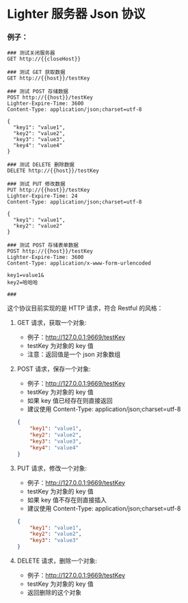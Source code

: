 # Lighter 服务器 Json 协议

### 例子：
```http request
### 测试关闭服务器
GET http://{{closeHost}}

### 测试 GET 获取数据
GET http://{{host}}/testKey

### 测试 POST 存储数据
POST http://{{host}}/testKey
Lighter-Expire-Time: 3600
Content-Type: application/json;charset=utf-8

{
  "key1": "value1",
  "key2": "value2",
  "key3": "value3",
  "key4": "value4"
}

### 测试 DELETE 删除数据
DELETE http://{{host}}/testKey

### 测试 PUT 修改数据
PUT http://{{host}}/testKey
Lighter-Expire-Time: 24
Content-Type: application/json;charset=utf-8

{
  "key1": "value1",
  "key2": "value2"
}

### 测试 POST 存储表单数据
POST http://{{host}}/testKey
Lighter-Expire-Time: 3600
Content-Type: application/x-www-form-urlencoded

key1=value1&
key2=哈哈哈

###
```

这个协议目前实现的是 HTTP 请求，符合 Restful 的风格：
1. GET 请求，获取一个对象:
    + 例子：http://127.0.0.1:9669/testKey
    + testKey 为对象的 key 值
    + 注意：返回值是一个 json 对象数组
    
2. POST 请求，保存一个对象:
    + 例子：http://127.0.0.1:9669/testKey
    + testKey 为对象的 key 值
    + 如果 key 值已经存在则直接返回
    + 建议使用 Content-Type: application/json;charset=utf-8
    ```json
    {
        "key1": "value1",
        "key2": "value2",
        "key3": "value3",
        "key4": "value4"
    }
    ```

3. PUT 请求，修改一个对象:
    + 例子：http://127.0.0.1:9669/testKey
    + testKey 为对象的 key 值
    + 如果 key 值不存在则直接插入
    + 建议使用 Content-Type: application/json;charset=utf-8
    ```json
    {
        "key1": "value1",
        "key2": "value2",
        "key3": "value3"
    }
    ```
    
4. DELETE 请求，删除一个对象:
    + 例子：http://127.0.0.1:9669/testKey
    + testKey 为对象的 key 值
    + 返回删除的这个对象
    